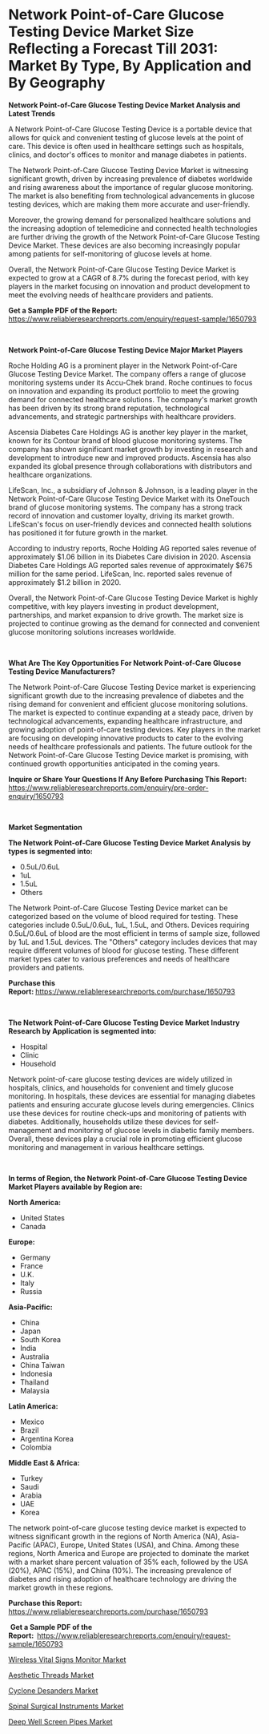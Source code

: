 <p><h1>Network Point-of-Care Glucose Testing Device Market Size Reflecting a Forecast Till 2031: Market By Type, By Application and By Geography</h1></p><p><strong>Network Point-of-Care Glucose Testing Device Market Analysis and Latest Trends</strong></p>
<p><p>A Network Point-of-Care Glucose Testing Device is a portable device that allows for quick and convenient testing of glucose levels at the point of care. This device is often used in healthcare settings such as hospitals, clinics, and doctor's offices to monitor and manage diabetes in patients.</p><p>The Network Point-of-Care Glucose Testing Device Market is witnessing significant growth, driven by increasing prevalence of diabetes worldwide and rising awareness about the importance of regular glucose monitoring. The market is also benefiting from technological advancements in glucose testing devices, which are making them more accurate and user-friendly.</p><p>Moreover, the growing demand for personalized healthcare solutions and the increasing adoption of telemedicine and connected health technologies are further driving the growth of the Network Point-of-Care Glucose Testing Device Market. These devices are also becoming increasingly popular among patients for self-monitoring of glucose levels at home.</p><p>Overall, the Network Point-of-Care Glucose Testing Device Market is expected to grow at a CAGR of 8.7% during the forecast period, with key players in the market focusing on innovation and product development to meet the evolving needs of healthcare providers and patients.</p></p>
<p><strong>Get a Sample PDF of the Report:&nbsp;</strong> <a href="https://www.reliableresearchreports.com/enquiry/request-sample/1650793">https://www.reliableresearchreports.com/enquiry/request-sample/1650793</a></p>
<p>&nbsp;</p>
<p><strong>Network Point-of-Care Glucose Testing Device Major Market Players</strong></p>
<p><p>Roche Holding AG is a prominent player in the Network Point-of-Care Glucose Testing Device Market. The company offers a range of glucose monitoring systems under its Accu-Chek brand. Roche continues to focus on innovation and expanding its product portfolio to meet the growing demand for connected healthcare solutions. The company's market growth has been driven by its strong brand reputation, technological advancements, and strategic partnerships with healthcare providers.</p><p>Ascensia Diabetes Care Holdings AG is another key player in the market, known for its Contour brand of blood glucose monitoring systems. The company has shown significant market growth by investing in research and development to introduce new and improved products. Ascensia has also expanded its global presence through collaborations with distributors and healthcare organizations.</p><p>LifeScan, Inc., a subsidiary of Johnson & Johnson, is a leading player in the Network Point-of-Care Glucose Testing Device Market with its OneTouch brand of glucose monitoring systems. The company has a strong track record of innovation and customer loyalty, driving its market growth. LifeScan's focus on user-friendly devices and connected health solutions has positioned it for future growth in the market.</p><p>According to industry reports, Roche Holding AG reported sales revenue of approximately $1.06 billion in its Diabetes Care division in 2020. Ascensia Diabetes Care Holdings AG reported sales revenue of approximately $675 million for the same period. LifeScan, Inc. reported sales revenue of approximately $1.2 billion in 2020.</p><p>Overall, the Network Point-of-Care Glucose Testing Device Market is highly competitive, with key players investing in product development, partnerships, and market expansion to drive growth. The market size is projected to continue growing as the demand for connected and convenient glucose monitoring solutions increases worldwide.</p></p>
<p>&nbsp;</p>
<p><strong>What Are The Key Opportunities For Network Point-of-Care Glucose Testing Device Manufacturers?</strong></p>
<p><p>The Network Point-of-Care Glucose Testing Device market is experiencing significant growth due to the increasing prevalence of diabetes and the rising demand for convenient and efficient glucose monitoring solutions. The market is expected to continue expanding at a steady pace, driven by technological advancements, expanding healthcare infrastructure, and growing adoption of point-of-care testing devices. Key players in the market are focusing on developing innovative products to cater to the evolving needs of healthcare professionals and patients. The future outlook for the Network Point-of-Care Glucose Testing Device market is promising, with continued growth opportunities anticipated in the coming years.</p></p>
<p><strong>Inquire or Share Your Questions If Any Before Purchasing This Report:</strong> <a href="https://www.reliableresearchreports.com/enquiry/pre-order-enquiry/1650793">https://www.reliableresearchreports.com/enquiry/pre-order-enquiry/1650793</a></p>
<p>&nbsp;</p>
<p><strong>Market Segmentation</strong></p>
<p><strong>The Network Point-of-Care Glucose Testing Device Market Analysis by types is segmented into:</strong></p>
<p><ul><li>0.5uL/0.6uL</li><li>1uL</li><li>1.5uL</li><li>Others</li></ul></p>
<p><p>The Network Point-of-Care Glucose Testing Device market can be categorized based on the volume of blood required for testing. These categories include 0.5uL/0.6uL, 1uL, 1.5uL, and Others. Devices requiring 0.5uL/0.6uL of blood are the most efficient in terms of sample size, followed by 1uL and 1.5uL devices. The "Others" category includes devices that may require different volumes of blood for glucose testing. These different market types cater to various preferences and needs of healthcare providers and patients.</p></p>
<p><strong>Purchase this Report:&nbsp;</strong><a href="https://www.reliableresearchreports.com/purchase/1650793">https://www.reliableresearchreports.com/purchase/1650793</a></p>
<p>&nbsp;</p>
<p><strong>The Network Point-of-Care Glucose Testing Device Market Industry Research by Application is segmented into:</strong></p>
<p><ul><li>Hospital</li><li>Clinic</li><li>Household</li></ul></p>
<p><p>Network point-of-care glucose testing devices are widely utilized in hospitals, clinics, and households for convenient and timely glucose monitoring. In hospitals, these devices are essential for managing diabetes patients and ensuring accurate glucose levels during emergencies. Clinics use these devices for routine check-ups and monitoring of patients with diabetes. Additionally, households utilize these devices for self-management and monitoring of glucose levels in diabetic family members. Overall, these devices play a crucial role in promoting efficient glucose monitoring and management in various healthcare settings.</p></p>
<p>&nbsp;</p>
<p><strong>In terms of Region, the Network Point-of-Care Glucose Testing Device Market Players available by Region are:</strong></p>
<p>
    <p> <strong> North America: </strong>
        <ul>
            <li>United States</li>
            <li>Canada</li>
        </ul>
        </p> 
    <p> <strong> Europe: </strong>
        <ul>
            <li>Germany</li>
            <li>France</li>
            <li>U.K.</li>
            <li>Italy</li>
            <li>Russia</li>
        </ul>
        </p> 
    <p> <strong> Asia-Pacific: </strong>
        <ul>
            <li>China</li>
            <li>Japan</li>
            <li>South Korea</li>
            <li>India</li>
            <li>Australia</li>
            <li>China Taiwan</li>
            <li>Indonesia</li>
            <li>Thailand</li>
            <li>Malaysia</li>
        </ul>
        </p> 
    <p> <strong> Latin America: </strong>
        <ul>
            <li>Mexico</li>
            <li>Brazil</li>
            <li>Argentina Korea</li>
            <li>Colombia</li>
        </ul>
        </p> 
    <p> <strong> Middle East & Africa: </strong>
        <ul>
            <li>Turkey</li>
            <li>Saudi</li>
            <li>Arabia</li>
            <li>UAE</li>
            <li>Korea</li>
        </ul>
    </p>
    </p>
<p><p>The network point-of-care glucose testing device market is expected to witness significant growth in the regions of North America (NA), Asia-Pacific (APAC), Europe, United States (USA), and China. Among these regions, North America and Europe are projected to dominate the market with a market share percent valuation of 35% each, followed by the USA (20%), APAC (15%), and China (10%). The increasing prevalence of diabetes and rising adoption of healthcare technology are driving the market growth in these regions.</p></p>
<p><strong>Purchase this Report: </strong><a href="https://www.reliableresearchreports.com/purchase/1650793">https://www.reliableresearchreports.com/purchase/1650793</a></p>
<p>&nbsp;<strong>Get a Sample PDF of the Report:&nbsp;&nbsp;</strong><a href="https://www.reliableresearchreports.com/enquiry/request-sample/1650793">https://www.reliableresearchreports.com/enquiry/request-sample/1650793</a></p>
<p><strong></strong></p>
<p><p><a href="https://medium.com/@katlynbauch/wireless-vital-signs-monitor-market-outlook-industry-overview-and-forecast-2024-to-2031-a13036688042">Wireless Vital Signs Monitor Market</a></p><p><a href="https://medium.com/@katlynbauch/aesthetic-threads-market-insight-market-trends-growth-forecasted-from-2024-to-2031-8382935cbbf8">Aesthetic Threads Market</a></p><p><a href="https://github.com/ruddyyedelwadw/Market-Research-Report-List-1/blob/main/cyclone-desanders-market.md">Cyclone Desanders Market</a></p><p><a href="https://medium.com/@katlynbauch/spinal-surgical-instruments-market-size-and-market-trends-complete-industry-overview-2024-to-2031-c7be986ef776">Spinal Surgical Instruments Market</a></p><p><a href="https://github.com/jaidynmorantestelletmjzya/Market-Research-Report-List-1/blob/main/deep-well-screen-pipes-market.md">Deep Well Screen Pipes Market</a></p></p>